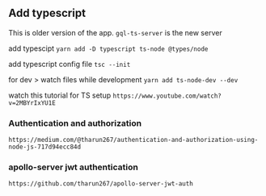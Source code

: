 ## Add typescript

This is older version of the app. `gql-ts-server` is the new server


add typescipt
`yarn add -D typescript ts-node @types/node`

add typescript config file
`tsc --init`

for dev > watch files while development
`yarn add ts-node-dev --dev`

watch this tutorial for TS setup
`https://www.youtube.com/watch?v=2MBYrIxYU1E`

### Authentication and authorization
`https://medium.com/@tharun267/authentication-and-authorization-using-node-js-717d94ecc84d`
### apollo-server jwt authentication
`https://github.com/tharun267/apollo-server-jwt-auth`
